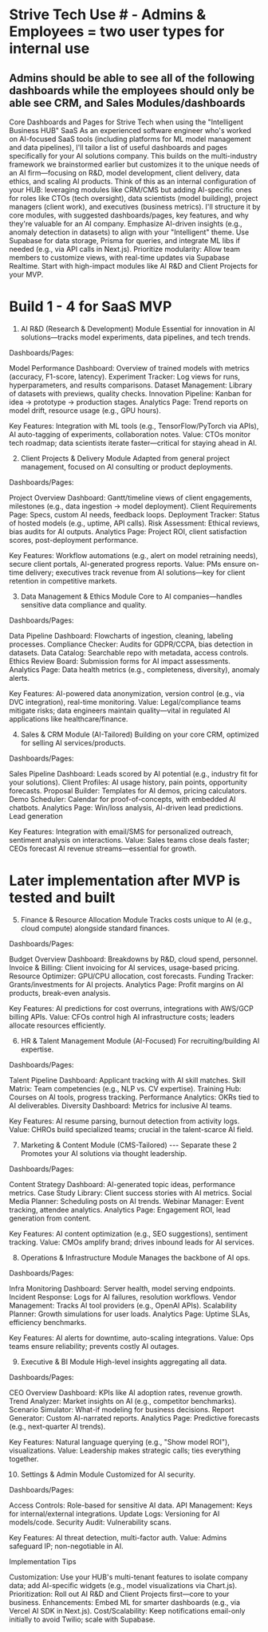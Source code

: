 # Strive Tech Use # - Admins & Employees = two user types for internal use
## Admins should be able to see all of the following dashboards while the employees should only be able see CRM, and Sales Modules/dashboards

Core Dashboards and Pages for Strive Tech when using the "Intelligent Business HUB" SaaS
As an experienced software engineer who's worked on AI-focused SaaS tools (including platforms for ML model management and data pipelines), I'll tailor a list of useful dashboards and pages specifically for your AI solutions company. This builds on the multi-industry framework we brainstormed earlier but customizes it to the unique needs of an AI firm—focusing on R&D, model development, client delivery, data ethics, and scaling AI products. Think of this as an internal configuration of your HUB: leveraging modules like CRM/CMS but adding AI-specific ones for roles like CTOs (tech oversight), data scientists (model building), project managers (client work), and executives (business metrics).
I'll structure it by core modules, with suggested dashboards/pages, key features, and why they're valuable for an AI company. Emphasize AI-driven insights (e.g., anomaly detection in datasets) to align with your "Intelligent" theme. Use Supabase for data storage, Prisma for queries, and integrate ML libs if needed (e.g., via API calls in Next.js).
Prioritize modularity: Allow team members to customize views, with real-time updates via Supabase Realtime. Start with high-impact modules like AI R&D and Client Projects for your MVP.

# Build 1 - 4 for SaaS MVP #

1. AI R&D (Research & Development) Module
Essential for innovation in AI solutions—tracks model experiments, data pipelines, and tech trends.

Dashboards/Pages:

Model Performance Dashboard: Overview of trained models with metrics (accuracy, F1-score, latency).
Experiment Tracker: Log views for runs, hyperparameters, and results comparisons.
Dataset Management: Library of datasets with previews, quality checks.
Innovation Pipeline: Kanban for idea → prototype → production stages.
Analytics Page: Trend reports on model drift, resource usage (e.g., GPU hours).


Key Features: Integration with ML tools (e.g., TensorFlow/PyTorch via APIs), AI auto-tagging of experiments, collaboration notes.
Value: CTOs monitor tech roadmap; data scientists iterate faster—critical for staying ahead in AI.

2. Client Projects & Delivery Module
Adapted from general project management, focused on AI consulting or product deployments.

Dashboards/Pages:

Project Overview Dashboard: Gantt/timeline views of client engagements, milestones (e.g., data ingestion → model deployment).
Client Requirements Page: Specs, custom AI needs, feedback loops.
Deployment Tracker: Status of hosted models (e.g., uptime, API calls).
Risk Assessment: Ethical reviews, bias audits for AI outputs.
Analytics Page: Project ROI, client satisfaction scores, post-deployment performance.


Key Features: Workflow automations (e.g., alert on model retraining needs), secure client portals, AI-generated progress reports.
Value: PMs ensure on-time delivery; executives track revenue from AI solutions—key for client retention in competitive markets.

3. Data Management & Ethics Module
Core to AI companies—handles sensitive data compliance and quality.

Dashboards/Pages:

Data Pipeline Dashboard: Flowcharts of ingestion, cleaning, labeling processes.
Compliance Checker: Audits for GDPR/CCPA, bias detection in datasets.
Data Catalog: Searchable repo with metadata, access controls.
Ethics Review Board: Submission forms for AI impact assessments.
Analytics Page: Data health metrics (e.g., completeness, diversity), anomaly alerts.


Key Features: AI-powered data anonymization, version control (e.g., via DVC integration), real-time monitoring.
Value: Legal/compliance teams mitigate risks; data engineers maintain quality—vital in regulated AI applications like healthcare/finance.

4. Sales & CRM Module (AI-Tailored)
Building on your core CRM, optimized for selling AI services/products.

Dashboards/Pages:

Sales Pipeline Dashboard: Leads scored by AI potential (e.g., industry fit for your solutions).
Client Profiles: AI usage history, pain points, opportunity forecasts.
Proposal Builder: Templates for AI demos, pricing calculators.
Demo Scheduler: Calendar for proof-of-concepts, with embedded AI chatbots.
Analytics Page: Win/loss analysis, AI-driven lead predictions.
Lead generation

Key Features: Integration with email/SMS for personalized outreach, sentiment analysis on interactions.
Value: Sales teams close deals faster; CEOs forecast AI revenue streams—essential for growth.


# Later implementation after MVP is tested and built #

5. Finance & Resource Allocation Module
Tracks costs unique to AI (e.g., cloud compute) alongside standard finances.

Dashboards/Pages:

Budget Overview Dashboard: Breakdowns by R&D, cloud spend, personnel.
Invoice & Billing: Client invoicing for AI services, usage-based pricing.
Resource Optimizer: GPU/CPU allocation, cost forecasts.
Funding Tracker: Grants/investments for AI projects.
Analytics Page: Profit margins on AI products, break-even analysis.


Key Features: AI predictions for cost overruns, integrations with AWS/GCP billing APIs.
Value: CFOs control high AI infrastructure costs; leaders allocate resources efficiently.

6. HR & Talent Management Module (AI-Focused)
For recruiting/building AI expertise.

Dashboards/Pages:

Talent Pipeline Dashboard: Applicant tracking with AI skill matches.
Skill Matrix: Team competencies (e.g., NLP vs. CV expertise).
Training Hub: Courses on AI tools, progress tracking.
Performance Analytics: OKRs tied to AI deliverables.
Diversity Dashboard: Metrics for inclusive AI teams.


Key Features: AI resume parsing, burnout detection from activity logs.
Value: CHROs build specialized teams; crucial in the talent-scarce AI field.

7. Marketing & Content Module (CMS-Tailored)  --- Separate these 2
Promotes your AI solutions via thought leadership.

Dashboards/Pages:

Content Strategy Dashboard: AI-generated topic ideas, performance metrics.
Case Study Library: Client success stories with AI metrics.
Social Media Planner: Scheduling posts on AI trends.
Webinar Manager: Event tracking, attendee analytics.
Analytics Page: Engagement ROI, lead generation from content.


Key Features: AI content optimization (e.g., SEO suggestions), sentiment tracking.
Value: CMOs amplify brand; drives inbound leads for AI services.

8. Operations & Infrastructure Module
Manages the backbone of AI ops.

Dashboards/Pages:

Infra Monitoring Dashboard: Server health, model serving endpoints.
Incident Response: Logs for AI failures, resolution workflows.
Vendor Management: Tracks AI tool providers (e.g., OpenAI APIs).
Scalability Planner: Growth simulations for user loads.
Analytics Page: Uptime SLAs, efficiency benchmarks.


Key Features: AI alerts for downtime, auto-scaling integrations.
Value: Ops teams ensure reliability; prevents costly AI outages.

9. Executive & BI Module
High-level insights aggregating all data.

Dashboards/Pages:

CEO Overview Dashboard: KPIs like AI adoption rates, revenue growth.
Trend Analyzer: Market insights on AI (e.g., competitor benchmarks).
Scenario Simulator: What-if modeling for business decisions.
Report Generator: Custom AI-narrated reports.
Analytics Page: Predictive forecasts (e.g., next-quarter AI trends).


Key Features: Natural language querying (e.g., "Show model ROI"), visualizations.
Value: Leadership makes strategic calls; ties everything together.

10. Settings & Admin Module
Customized for AI security.

Dashboards/Pages:

Access Controls: Role-based for sensitive AI data.
API Management: Keys for internal/external integrations.
Update Logs: Versioning for AI models/code.
Security Audit: Vulnerability scans.


Key Features: AI threat detection, multi-factor auth.
Value: Admins safeguard IP; non-negotiable in AI.

Implementation Tips

Customization: Use your HUB's multi-tenant features to isolate company data; add AI-specific widgets (e.g., model visualizations via Chart.js).
Prioritization: Roll out AI R&D and Client Projects first—core to your business.
Enhancements: Embed ML for smarter dashboards (e.g., via Vercel AI SDK in Next.js).
Cost/Scalability: Keep notifications email-only initially to avoid Twilio; scale with Supabase.